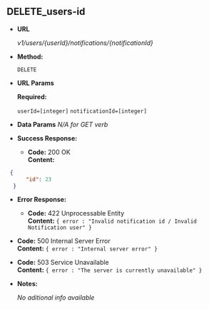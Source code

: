 **DELETE_users-id**
----
  

* **URL**

  _v1/users/{userId}/notifications/{notificationId}_

* **Method:**
  
  `DELETE` 
  
*  **URL Params**

   **Required:**
 
   `userId=[integer]`
   `notificationId=[integer]`


* **Data Params**
  _N/A for GET verb_

* **Success Response:** 

  * **Code:** 200 OK <br />
    **Content:** 

```json
 { 
      "id": 23
  }
```
 
* **Error Response:**

  * **Code:** 422 Unprocessable Entity <br />
    **Content:** `{ error : "Invalid notification id / Invalid Notification user" }`

 * **Code:** 500 Internal Server Error <br />
    **Content:** `{ error : "Internal server error" }`

 * **Code:** 503 Service Unavailable <br />
    **Content:** `{ error : "The server is currently unavailable" }`

* **Notes:**

  _No aditional info available_
